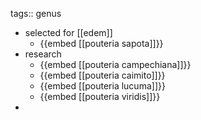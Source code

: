 tags:: genus

- selected for [[edem]]
	- {{embed [[pouteria sapota]]}}
- research
	- {{embed [[pouteria campechiana]]}}
	- {{embed [[pouteria caimito]]}}
	- {{embed [[pouteria lucuma]]}}
	- {{embed [[pouteria viridis]]}}
-